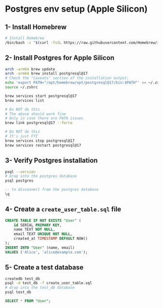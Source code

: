 # Postgres env setup (Apple Silicon)

## 1- Install Homebrew

```bash
# Install Homebrew
/bin/bash -c "$(curl -fsSL https://raw.githubusercontent.com/Homebrew/install/HEAD/install.sh)"
```

## 2- Install Postgres for Apple Silicon

```bash
arch -arm64 brew update
arch -arm64 brew install postgresql@17
# Check the "Caveats" section of the installation output:
echo 'export PATH="/opt/homebrew/opt/postgresql@17/bin:$PATH"' >> ~/.zshrc
source ~/.zshrc
```

```bash
brew services start postgresql@17
brew services list
```

```bash
# Do NOT do this
# The above should work fine
# Only in case there are PATH issues
brew link postgresql@17 --force
```

```bash
# Do NOT do this
# It's just FYI
brew services stop postgresql@17
brew services restart postgresql@17
```

## 3- Verify Postgres installation

```bash
psql --version
# Drop into the postgres database
psql postgres
```

```sql
-- to disconnect from the postgres database
\q
```

## 4- Create a `create_user_table.sql` file

```sql
CREATE TABLE IF NOT EXISTS "User" (
    id SERIAL PRIMARY KEY,
    name TEXT NOT NULL,
    email TEXT UNIQUE NOT NULL,
    created_at TIMESTAMP DEFAULT NOW()
);
INSERT INTO "User" (name, email)
VALUES ('Alice', 'alice@example.com');
```

## 5- Create a test database

```bash
createdb test_db
psql -d test_db -f create_user_table.sql
# drop into the test_db database
psql test_db
```

```sql
SELECT * FROM "User";
```
